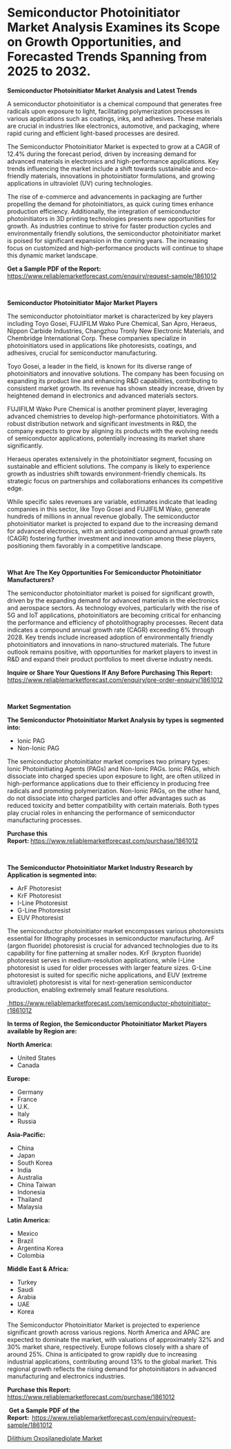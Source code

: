 <p><h1>Semiconductor Photoinitiator Market Analysis Examines its Scope on Growth Opportunities, and Forecasted Trends Spanning from 2025 to 2032.</h1></p><p><strong>Semiconductor Photoinitiator Market Analysis and Latest Trends</strong></p>
<p><p>A semiconductor photoinitiator is a chemical compound that generates free radicals upon exposure to light, facilitating polymerization processes in various applications such as coatings, inks, and adhesives. These materials are crucial in industries like electronics, automotive, and packaging, where rapid curing and efficient light-based processes are desired.</p><p>The Semiconductor Photoinitiator Market is expected to grow at a CAGR of 12.4% during the forecast period, driven by increasing demand for advanced materials in electronics and high-performance applications. Key trends influencing the market include a shift towards sustainable and eco-friendly materials, innovations in photoinitiator formulations, and growing applications in ultraviolet (UV) curing technologies. </p><p>The rise of e-commerce and advancements in packaging are further propelling the demand for photoinitiators, as quick curing times enhance production efficiency. Additionally, the integration of semiconductor photoinitiators in 3D printing technologies presents new opportunities for growth. As industries continue to strive for faster production cycles and environmentally friendly solutions, the semiconductor photoinitiator market is poised for significant expansion in the coming years. The increasing focus on customized and high-performance products will continue to shape this dynamic market landscape.</p></p>
<p><strong>Get a Sample PDF of the Report:&nbsp;</strong> <a href="https://www.reliablemarketforecast.com/enquiry/request-sample/1861012?utm_campaign=3096&utm_medium=2&utm_source=Github&utm_content=ia&utm_term=03042025&utm_id=semiconductor-photoinitiator">https://www.reliablemarketforecast.com/enquiry/request-sample/1861012</a></p>
<p>&nbsp;</p>
<p><strong>Semiconductor Photoinitiator Major Market Players</strong></p>
<p><p>The semiconductor photoinitiator market is characterized by key players including Toyo Gosei, FUJIFILM Wako Pure Chemical, San Apro, Heraeus, Nippon Carbide Industries, Changzhou Tronly New Electronic Materials, and Chembridge International Corp. These companies specialize in photoinitiators used in applications like photoresists, coatings, and adhesives, crucial for semiconductor manufacturing.</p><p>Toyo Gosei, a leader in the field, is known for its diverse range of photoinitiators and innovative solutions. The company has been focusing on expanding its product line and enhancing R&D capabilities, contributing to consistent market growth. Its revenue has shown steady increase, driven by heightened demand in electronics and advanced materials sectors.</p><p>FUJIFILM Wako Pure Chemical is another prominent player, leveraging advanced chemistries to develop high-performance photoinitiators. With a robust distribution network and significant investments in R&D, the company expects to grow by aligning its products with the evolving needs of semiconductor applications, potentially increasing its market share significantly.</p><p>Heraeus operates extensively in the photoinitiator segment, focusing on sustainable and efficient solutions. The company is likely to experience growth as industries shift towards environment-friendly chemicals. Its strategic focus on partnerships and collaborations enhances its competitive edge.</p><p>While specific sales revenues are variable, estimates indicate that leading companies in this sector, like Toyo Gosei and FUJIFILM Wako, generate hundreds of millions in annual revenue globally. The semiconductor photoinitiator market is projected to expand due to the increasing demand for advanced electronics, with an anticipated compound annual growth rate (CAGR) fostering further investment and innovation among these players, positioning them favorably in a competitive landscape.</p></p>
<p>&nbsp;</p>
<p><strong>What Are The Key Opportunities For Semiconductor Photoinitiator Manufacturers?</strong></p>
<p><p>The semiconductor photoinitiator market is poised for significant growth, driven by the expanding demand for advanced materials in the electronics and aerospace sectors. As technology evolves, particularly with the rise of 5G and IoT applications, photoinitiators are becoming critical for enhancing the performance and efficiency of photolithography processes. Recent data indicates a compound annual growth rate (CAGR) exceeding 6% through 2028. Key trends include increased adoption of environmentally friendly photoinitiators and innovations in nano-structured materials. The future outlook remains positive, with opportunities for market players to invest in R&D and expand their product portfolios to meet diverse industry needs.</p></p>
<p><strong>Inquire or Share Your Questions If Any Before Purchasing This Report:</strong> <a href="https://www.reliablemarketforecast.com/enquiry/pre-order-enquiry/1861012?utm_campaign=3096&utm_medium=2&utm_source=Github&utm_content=ia&utm_term=03042025&utm_id=semiconductor-photoinitiator">https://www.reliablemarketforecast.com/enquiry/pre-order-enquiry/1861012</a></p>
<p>&nbsp;</p>
<p><strong>Market Segmentation</strong></p>
<p><strong>The Semiconductor Photoinitiator Market Analysis by types is segmented into:</strong></p>
<p><ul><li>Ionic PAG</li><li>Non-Ionic PAG</li></ul></p>
<p><p>The semiconductor photoinitiator market comprises two primary types: Ionic Photoinitiating Agents (PAGs) and Non-Ionic PAGs. Ionic PAGs, which dissociate into charged species upon exposure to light, are often utilized in high-performance applications due to their efficiency in producing free radicals and promoting polymerization. Non-Ionic PAGs, on the other hand, do not dissociate into charged particles and offer advantages such as reduced toxicity and better compatibility with certain materials. Both types play crucial roles in enhancing the performance of semiconductor manufacturing processes.</p></p>
<p><strong>Purchase this Report:&nbsp;</strong><a href="https://www.reliablemarketforecast.com/purchase/1861012?utm_campaign=3096&utm_medium=2&utm_source=Github&utm_content=ia&utm_term=03042025&utm_id=semiconductor-photoinitiator">https://www.reliablemarketforecast.com/purchase/1861012</a></p>
<p>&nbsp;</p>
<p><strong>The Semiconductor Photoinitiator Market Industry Research by Application is segmented into:</strong></p>
<p><ul><li>ArF Photoresist</li><li>KrF Photoresist</li><li>I-Line Photoresist</li><li>G-Line Photoresist</li><li>EUV Photoresist</li></ul></p>
<p><p>The semiconductor photoinitiator market encompasses various photoresists essential for lithography processes in semiconductor manufacturing. ArF (argon fluoride) photoresist is crucial for advanced technologies due to its capability for fine patterning at smaller nodes. KrF (krypton fluoride) photoresist serves in medium-resolution applications, while I-Line photoresist is used for older processes with larger feature sizes. G-Line photoresist is suited for specific niche applications, and EUV (extreme ultraviolet) photoresist is vital for next-generation semiconductor production, enabling extremely small feature resolutions.</p></p>
<p><a href="https://www.reliablemarketforecast.com/semiconductor-photoinitiator-r1861012?utm_campaign=3096&utm_medium=2&utm_source=Github&utm_content=ia&utm_term=03042025&utm_id=semiconductor-photoinitiator">&nbsp;https://www.reliablemarketforecast.com/semiconductor-photoinitiator-r1861012</a></p>
<p><strong>In terms of Region, the Semiconductor Photoinitiator Market Players available by Region are:</strong></p>
<p>
    <p> <strong> North America: </strong>
        <ul>
            <li>United States</li>
            <li>Canada</li>
        </ul>
        </p> 
    <p> <strong> Europe: </strong>
        <ul>
            <li>Germany</li>
            <li>France</li>
            <li>U.K.</li>
            <li>Italy</li>
            <li>Russia</li>
        </ul>
        </p> 
    <p> <strong> Asia-Pacific: </strong>
        <ul>
            <li>China</li>
            <li>Japan</li>
            <li>South Korea</li>
            <li>India</li>
            <li>Australia</li>
            <li>China Taiwan</li>
            <li>Indonesia</li>
            <li>Thailand</li>
            <li>Malaysia</li>
        </ul>
        </p> 
    <p> <strong> Latin America: </strong>
        <ul>
            <li>Mexico</li>
            <li>Brazil</li>
            <li>Argentina Korea</li>
            <li>Colombia</li>
        </ul>
        </p> 
    <p> <strong> Middle East & Africa: </strong>
        <ul>
            <li>Turkey</li>
            <li>Saudi</li>
            <li>Arabia</li>
            <li>UAE</li>
            <li>Korea</li>
        </ul>
    </p>
    </p>
<p><p>The Semiconductor Photoinitiator Market is projected to experience significant growth across various regions. North America and APAC are expected to dominate the market, with valuations of approximately 32% and 30% market share, respectively. Europe follows closely with a share of around 25%. China is anticipated to grow rapidly due to increasing industrial applications, contributing around 13% to the global market. This regional growth reflects the rising demand for photoinitiators in advanced manufacturing and electronics industries.</p></p>
<p><strong>Purchase this Report: </strong><a href="https://www.reliablemarketforecast.com/purchase/1861012?utm_campaign=3096&utm_medium=2&utm_source=Github&utm_content=ia&utm_term=03042025&utm_id=semiconductor-photoinitiator">https://www.reliablemarketforecast.com/purchase/1861012</a></p>
<p>&nbsp;<strong>Get a Sample PDF of the Report:&nbsp;&nbsp;</strong><a href="https://www.reliablemarketforecast.com/enquiry/request-sample/1861012?utm_campaign=3096&utm_medium=2&utm_source=Github&utm_content=ia&utm_term=03042025&utm_id=semiconductor-photoinitiator">https://www.reliablemarketforecast.com/enquiry/request-sample/1861012</a></p>
<p><strong></strong></p>
<p><p><a href="https://github.com/guleealhani/Market-Research-Report-List-1/blob/main/dilithium-oxosilanediolate-market.md?utm_campaign=3096&utm_medium=2&utm_source=Github&utm_content=ia&utm_term=03042025&utm_id=semiconductor-photoinitiator">Dilithium Oxosilanediolate Market</a></p></p>